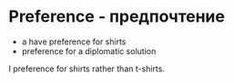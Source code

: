 # Preference - предпочтение




- a have preference for shirts
- preference for a diplomatic solution

I preference for shirts rather than t-shirts.